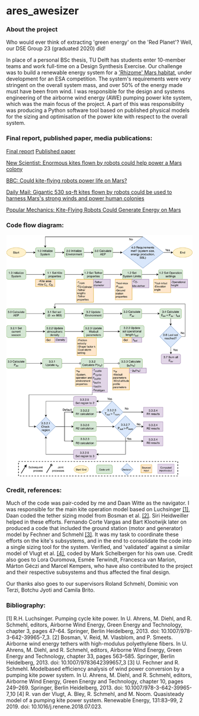 # ares_awesizer

### About the project
Who would ever think of extracting 'green energy' on the 'Red Planet'? Well, our DSE Group 23 (graduated 2020) did! 

In place of a personal BSc thesis, TU Delft has students enter 10-member teams and work full-time on a Design Synthesis Exercise. Our challenge was to build a renewable energy system for a ['Rhizome' Mars habitat](http://www.roboticbuilding.eu/project/rhizome-development-of-an-autarkic-design-to-robotic-production-and-operation-system-for-building-off-earth-habitats/), under development for an ESA competition. The system's requirements were very stringent on the overall system mass, and over 50% of the energy made must have been from wind. I was responsible for the design and systems engineering of the airborne wind energy (AWE) pumping power kite system, which was the main focus of the project. A part of this was responsibility was producing a Python software tool based on published physical models for the sizing and optimisation of the power kite with respect to the overall system.

### Final report, published paper, media publications:
[Final report](/thesis_material/DSE2020_group_23_Final_Report.pdf)
[Published paper](https://doi.org/10.7480/spool.2021.2.6058)


[New Scientist: Enormous kites flown by robots could help power a Mars colony](https://lnkd.in/degKFAP)

[BBC: Could kite-flying robots power life on Mars?](https://lnkd.in/ddakpHy)

[Daily Mail: Gigantic 530 sq-ft kites flown by robots could be used to harness Mars's strong winds and power human colonies](https://lnkd.in/d6H32Sc)

[Popular Mechanics: Kite-Flying Robots Could Generate Energy on Mars](https://lnkd.in/dUAM6Qx)

### Code flow diagram:
<img src="thesis_material/awe_flow_diagram.png" alt="Code flow diagram">

### Credit, references:
Much of the code was pair-coded by me and Daan Witte as the navigator. I was responsible for the main kite operation model based on Luchsinger [[1]](#1), Daan coded the tether sizing model from Bosman et al. [[2]](#2). Siri Heidweiller helped in these efforts. Fernando Corte Vargas and Bart Klootwijk later on produced a code that included the ground station (motor and generator) model by Fechner and Schmehl [[3]](#3). It was my task to coordinate these efforts on the kite's subsystems, and in the end to consolidate the code into a single sizing tool for the system. Verified, and 'validated' against a similar model of Vlugt et al. [[4]](#4), coded by Mark Schelbergen for his own use. Credit also goes to Lora Ouromova, Esmée Terwindt, Francesca van Marion, Márton Géczi and Marcel Kempers, who have also contributed to the project and their respective subsystems and thus affected the final design. 

Our thanks also goes to our supervisors Roland Schmehl, Dominic von Terzi, Botchu Jyoti and Camila Brito.

### Bibliography:
<a id="1">[1]</a>
R.H. Luchsinger. Pumping cycle kite power. In U. Ahrens, M. Diehl, and R. Schmehl, editors, Airborne Wind Energy, Green Energy and Technology, chapter 3, pages 47–64. Springer, Berlin Heidelberg, 2013. doi: 10.1007/978-3-642-39965-7_3.
<a id="2">[2]</a>
Bosman, V. Reid, M. Vlasblom, and P. Smeets. Airborne wind energy tethers with high-modulus polyethylene fibers. In U. Ahrens, M. Diehl, and R. Schmehl, editors, Airborne Wind Energy, Green Energy and Technology, chapter 33, pages 563–585. Springer, Berlin Heidelberg, 2013. doi: 10.1007/9783642399657_3
<a id="3">[3]</a>
U. Fechner and R. Schmehl. Modelbased efficiency analysis of wind power conversion by a pumping kite power system. In U. Ahrens, M. Diehl, and R. Schmehl, editors, Airborne Wind Energy, Green Energy and Technology, chapter 10, pages 249–269. Springer, Berlin Heidelberg, 2013. doi: 10.1007/978-3-642-39965-7_10
<a id="4">[4]</a>
R. van der Vlugt, A. Bley, R. Schmehl, and M. Noom. Quasisteady model of a pumping kite power
system. Renewable Energy, 131:83–99, 2 2019. doi: 10.1016/j.renene.2018.07.023.
